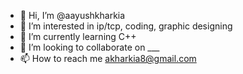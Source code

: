 - 👋 Hi, I’m @aayushkharkia
- 👀 I’m interested in ip/tcp, coding, graphic designing
- 🌱 I’m currently learning C++
- 💞️ I’m looking to collaborate on ___
- 📫 How to reach me akharkia8@gmail.com

<!---
aayushkharkia/aayushkharkia is a ✨ special ✨ repository because its `README.md` (this file) appears on your GitHub profile.
You can click the Preview link to take a look at your changes.
--->
